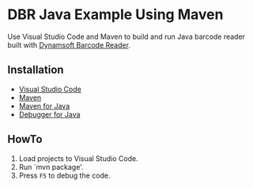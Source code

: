 # DBR Java Example Using Maven
Use Visual Studio Code and Maven to build and run Java barcode reader built with [Dynamsoft Barcode Reader](https://www.dynamsoft.com/Products/Dynamic-Barcode-Reader.aspx).

## Installation
* [Visual Studio Code](https://code.visualstudio.com/download)
* [Maven](https://maven.apache.org/download.cgi)
* [Maven for Java](https://marketplace.visualstudio.com/items?itemName=vscjava.vscode-maven)
* [Debugger for Java](https://marketplace.visualstudio.com/items?itemName=vscjava.vscode-java-debug)

## HowTo
1. Load projects to Visual Studio Code.
2. Run `mvn package'.
3. Press `F5` to debug the code.
